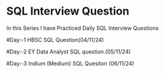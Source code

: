 # SQL Interview Question
In this Series I have Practiced Daily SQL Interview Questions 

#Day:-1 HBSC SQL Question(04/11/24)


#Day:-2 EY Data Analyst SQL question.(05/11/24)


#Day:-3 Indium (Medium) SQL Quesiton (06/11/24) 
